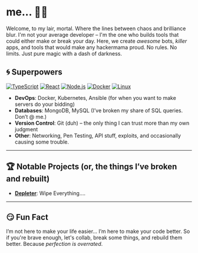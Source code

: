 # me... 🐱‍💻

Welcome, to my lair, mortal. Where the lines between chaos and brilliance blur. I'm not your average developer – I'm the one who builds tools that could either make or break your day. Here, we create *awesome* bots, *killer* apps, and tools that would make any hackermama proud. No rules. No limits. Just pure magic with a dash of darkness.

## 🌀 Superpowers 

[![TypeScript](https://img.shields.io/badge/TypeScript-%20f7df1e?style=flat&logo=typescript&logoColor=black)](https://github.com/hackedapostle)
[![React](https://img.shields.io/badge/React-%20#61dafb?style=flat&logo=react&logoColor=black)](https://github.com/hackedapostle)
[![Node.js](https://img.shields.io/badge/Node.js-%20#339933?style=flat&logo=node.js&logoColor=white)](https://github.com/hackedapostle)
[![Docker](https://img.shields.io/badge/Docker-%20#2496ed?style=flat&logo=docker&logoColor=white)](https://github.com/hackedapostle)
[![Linux](https://img.shields.io/badge/Linux-%20#2496ed?style=flat&logo=linux&logoColor=white)](https://github.com/hackedapostle)

- **DevOps**: Docker, Kubernetes, Ansible (for when you want to make servers do your bidding)
- **Databases**: MongoDB, MySQL (I’ve broken my share of SQL queries. Don’t @ me.)
- **Version Control**: Git (duh) – the only thing I can trust more than my own judgment
- **Other**: Networking, Pen Testing, API stuff, exploits, and occasionally causing some trouble.

---

## 🏆 Notable Projects (or, the things I’ve broken and rebuilt)

- **[Depleter](https://github.com/hackedapostle/depleter)**: Wipe Everything....

---

## 😏 Fun Fact

I’m not here to make your life easier… I’m here to make your code better. So if you're brave enough, let's collab, break some things, and rebuild them better. Because *perfection is overrated*.
